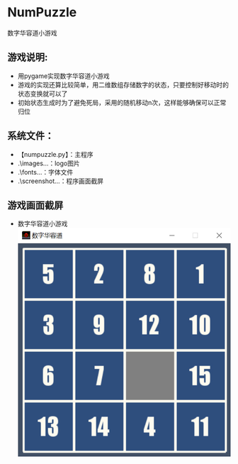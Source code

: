 # NumPuzzle
数字华容道小游戏

## 游戏说明:
* 用pygame实现数字华容道小游戏
* 游戏的实现还算比较简单，用二维数组存储数字的状态，只要控制好移动时的状态变换就可以了
* 初始状态生成时为了避免死局，采用的随机移动n次，这样能够确保可以正常归位

## 系统文件：
- 【numpuzzle.py】：主程序
- .\images\...：logo图片
- .\fonts\...：字体文件
- .\screenshot\...：程序画面截屏

## 游戏画面截屏
* 数字华容道小游戏  
![数字华容道小游戏](https://github.com/pooobaby/games/blob/master/NumPuzzle/screenshot/numpuzzle.jpg?raw=true)


